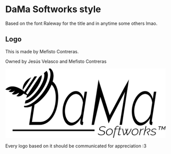 # DaMa Softworks style #

Based on the font Raleway for the title and in anytime some others lmao.


## Logo ##

This is made by Mefisto Contreras.

Owned by Jesús Velasco and Mefisto Contreras

![logo](https://github.com/MefistoContreras/DaMaSoftworks_style/blob/master/logochido.png)

Every logo based on it should be communicated for appreciation :3
